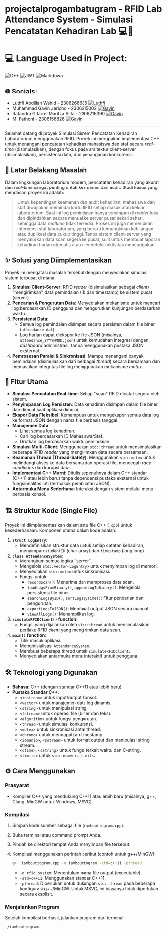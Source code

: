 #  projectalprogambatugram - RFID Lab Attendance System - Simulasi Pencatatan Kehadiran Lab 💻🔬

# 💻 Language Used in Project:
![C++](https://img.shields.io/badge/c++-%2300599C.svg?style=for-the-badge&logo=c%2B%2B&logoColor=white) ![JWT](https://img.shields.io/badge/JWT-black?style=for-the-badge&logo=JSON%20web%20tokens) ![Markdown](https://img.shields.io/badge/markdown-%23000000.svg?style=for-the-badge&logo=markdown&logoColor=white)

## 🌐 Socials:
- Luthfi Abdillah Wahid - 2306266685 [![Luthfi](https://img.shields.io/badge/Instagram-%23E4405F.svg?logo=Instagram&logoColor=white)](https://instagram.com/luthfiwhd) 
- Muhammad Gavin Jericho - 2306215002 [![Gavin](https://img.shields.io/badge/Instagram-%23E4405F.svg?logo=Instagram&logoColor=white)](https://instagram.com/gav.jericho)
- Rafandra Gifarrel Maritza Alifa - 2306216390 [![Gavin](https://img.shields.io/badge/Instagram-%23E4405F.svg?logo=Instagram&logoColor=white)](https://instagram.com/rappandra)
- M. Fathoni - 2306156826 [![Gavin](https://img.shields.io/badge/Instagram-%23E4405F.svg?logo=Instagram&logoColor=white)](https://instagram.com/fathoni0110)

--- 

Selamat datang di proyek Simulasi Sistem Pencatatan Kehadiran Laboratorium menggunakan RFID. Proyek ini merupakan implementasi C++ untuk menangani pencatatan kehadiran mahasiswa dan staf secara *real-time* (disimulasikan), dengan fokus pada arsitektur client-server (disimulasikan), persistensi data, dan penanganan konkurensi.

## 📜 Latar Belakang Masalah

Dalam lingkungan laboratorium modern, pencatatan kehadiran yang akurat dan *real-time* sangat penting untuk keamanan dan audit. Studi kasus yang mendasari proyek ini adalah:

> Untuk kepentingan keamanan dan audit kehadiran, mahasiswa dan staf diwajibkan memindai kartu RFID setiap masuk atau keluar laboratorium. Saat ini log pemindaian hanya tersimpan di *reader* lokal dan dipindahkan secara manual ke server pusat sekali sehari, sehingga data *realtime* tidak tersedia. Proses ini juga memerlukan intervensi staf laboratorium, yang berarti kemungkinan kehilangan atau duplikasi data cukup tinggi. Tanpa sistem client-server yang menyalurkan data scan segera ke pusat, sulit untuk membuat laporan kehadiran harian otomatis atau mendeteksi aktivitas mencurigakan.

## ✨ Solusi yang Diimplementasikan

Proyek ini mengatasi masalah tersebut dengan menyediakan simulasi sistem terpusat di mana:
1.  **Simulasi Client-Server**: RFID *reader* (disimulasikan sebagai *client*) "mengirimkan" data pemindaian (ID dan timestamp) ke sistem pusat (server).
2.  **Pencarian & Pengurutan Data**: Menyediakan mekanisme untuk mencari log berdasarkan ID pengguna dan mengurutkan kunjungan berdasarkan waktu.
3.  **Persistensi Data**:
    * Semua log pemindaian disimpan secara persisten dalam file biner (`attendance.dat`).
    * Log harian dapat diekspor ke file JSON (misalnya, `attendance_YYYYMMDD.json`) untuk kemudahan integrasi dengan *dashboard* administrasi, tanpa menggunakan pustaka JSON eksternal.
4.  **Pemrosesan Paralel & Sinkronisasi**: Mampu menangani banyak pemindaian (disimulasikan dari berbagai *thread*) secara bersamaan dan memastikan integritas file log menggunakan mekanisme *mutex*.

## 🚀 Fitur Utama

* **Simulasi Pencatatan Real-time**: Setiap "scan" RFID dicatat segera oleh sistem.
* **Penyimpanan Log Persisten**: Data kehadiran disimpan dalam file biner dan dimuat saat aplikasi dimulai.
* **Ekspor Data Fleksibel**: Kemampuan untuk mengekspor semua data log ke format JSON dengan nama file berbasis tanggal.
* **Manajemen Data**:
    * Lihat semua log kehadiran.
    * Cari log berdasarkan ID Mahasiswa/Staf.
    * Urutkan log berdasarkan waktu pemindaian.
* **Simulasi Multi-Client**: Menggunakan `std::thread` untuk mensimulasikan beberapa RFID *reader* yang mengirimkan data secara bersamaan.
* **Keamanan Thread (Thread-Safety)**: Menggunakan `std::mutex` untuk melindungi akses ke data bersama dan operasi file, mencegah *race conditions* dan korupsi data.
* **Implementasi C++ Murni**: Ditulis sepenuhnya dalam C++ standar (C++11 atau lebih baru) tanpa dependensi pustaka eksternal untuk fungsionalitas inti (termasuk pembuatan JSON).
* **Antarmuka Menu Sederhana**: Interaksi dengan sistem melalui menu berbasis konsol.

## 🏗️ Struktur Kode (Single File)

Proyek ini diimplementasikan dalam satu file C++ (`.cpp`) untuk kesederhanaan. Komponen utama dalam kode adalah:

1.  **`struct LogEntry`**:
    * Mendefinisikan struktur data untuk setiap catatan kehadiran, menyimpan `studentID` (char array) dan `timestamp` (long long).
2.  **`class AttendanceSystem`**:
    * Merangkum semua logika "server".
    * Mengelola `std::vector<LogEntry>` untuk menyimpan log di memori.
    * Menyediakan `std::mutex` untuk sinkronisasi.
    * Fungsi untuk:
        * `recordScan()`: Menerima dan memproses data scan.
        * `loadLogsFromBinary()`, `appendLogToBinary()`: Mengelola persistensi file biner.
        * `searchLogsByID()`, `sortLogsByTime()`: Fitur pencarian dan pengurutan.
        * `exportLogsToJSON()`: Membuat output JSON secara manual.
        * `viewAllLogs()`: Menampilkan log.
3.  **`simulateRFIDClient()` function**:
    * Fungsi yang dijalankan oleh `std::thread` untuk mensimulasikan perilaku RFID *client* yang mengirimkan data scan.
4.  **`main()` function**:
    * Titik masuk aplikasi.
    * Menginisialisasi `AttendanceSystem`.
    * Membuat beberapa *thread* untuk `simulateRFIDClient`.
    * Menyediakan antarmuka menu interaktif untuk pengguna.

## 🛠️ Teknologi yang Digunakan

* **Bahasa**: C++ (dengan standar C++11 atau lebih baru)
* **Pustaka Standar C++**:
    * `<iostream>` untuk input/output konsol.
    * `<vector>` untuk manajemen data log dinamis.
    * `<string>` untuk manipulasi string.
    * `<fstream>` untuk operasi file (biner dan teks).
    * `<algorithm>` untuk fungsi pengurutan.
    * `<thread>` untuk simulasi konkurensi.
    * `<mutex>` untuk sinkronisasi antar thread.
    * `<chrono>` untuk mendapatkan timestamp.
    * `<iomanip>`, `<sstream>` untuk format output dan manipulasi string stream.
    * `<ctime>`, `<cstring>` untuk fungsi terkait waktu dan C-string.
    * `<limits>` untuk `std::numeric_limits`.

## ⚙️ Cara Menggunakan

### Prasyarat

* Kompiler C++ yang mendukung C++11 atau lebih baru (misalnya, g++, Clang, MinGW untuk Windows, MSVC).

### Kompilasi

1.  Simpan kode sumber sebagai file (`iambouttogram.cpp`).
2.  Buka terminal atau command prompt Anda.
3.  Pindah ke direktori tempat Anda menyimpan file tersebut.
4.  Kompilasi menggunakan perintah berikut (contoh untuk g++/MinGW):

    ```bash
    g++ iambouttogram.cpp -o iambouttogram -std=c++11 -pthread
    ```
    * `-o rfid_system`: Menentukan nama file output (executable).
    * `-std=c++11`: Menggunakan standar C++11.
    * `-pthread`: Diperlukan untuk dukungan `std::thread` pada beberapa konfigurasi g++/MinGW. Untuk MSVC, ini biasanya tidak diperlukan secara eksplisit.

### Menjalankan Program

Setelah kompilasi berhasil, jalankan program dari terminal:

```bash
./iambouttogram  